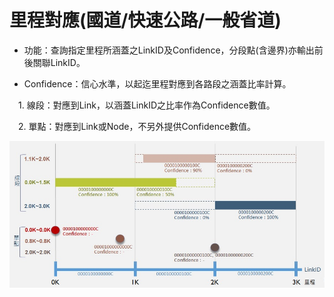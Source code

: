# 里程對應(國道/快速公路/一般省道)

* 功能：查詢指定里程所涵蓋之LinkID及Confidence，分段點(含邊界)亦輸出前後關聯LinkID。

* Confidence：信心水準，以起迄里程對應到各路段之涵蓋比率計算。

&emsp;1\. 線段：對應到Link，以涵蓋LinkID之比率作為Confidence數值。

&emsp;2\. 單點：對應到Link或Node，不另外提供Confidence數值。


![](001.jpg)

